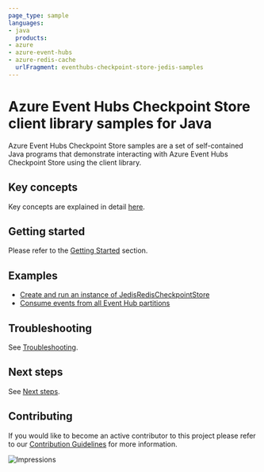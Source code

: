 ```yaml
---
page_type: sample
languages:
- java
  products:
- azure
- azure-event-hubs
- azure-redis-cache
  urlFragment: eventhubs-checkpoint-store-jedis-samples
---
```


# Azure Event Hubs Checkpoint Store client library samples for Java

Azure Event Hubs Checkpoint Store samples are a set of self-contained Java programs that demonstrate interacting
with Azure Event Hubs Checkpoint Store using the client library.

## Key concepts
Key concepts are explained in detail [here][sdk_readme_key_concepts].

## Getting started
Please refer to the [Getting Started][sdk_readme_getting_started] section.

## Examples
- [Create and run an instance of JedisRedisCheckpointStore][sample_jedis_client]
- [Consume events from all Event Hub partitions][sample_event_processor]

## Troubleshooting
See [Troubleshooting][sdk_readme_troubleshooting].

## Next steps
See [Next steps][sdk_readme_next_steps].

## Contributing

If you would like to become an active contributor to this project please refer to our [Contribution
Guidelines](https://github.com/Azure/azure-sdk-for-java/blob/main/CONTRIBUTING.md) for more information.

<!-- Links -->
[sample_jedis_client]: https://github.com/Azure/azure-sdk-for-java/tree/main/sdk/eventhubs/azure-messaging-eventhubs-checkpointstore-jedis
[sample_event_processor]: https://github.com/Azure/azure-sdk-for-java/tree/main/sdk/eventhubs/azure-messaging-eventhubs-checkpointstore-jedis
[sdk_readme_getting_started]: https://github.com/Azure/azure-sdk-for-java/blob/main/sdk/eventhubs/azure-messaging-eventhubs-checkpointstore-jedis/README.md#getting-started
[sdk_readme_key_concepts]: https://github.com/Azure/azure-sdk-for-java/blob/main/sdk/eventhubs/azure-messaging-eventhubs-checkpointstore-blob/README.md#key-concepts
[sdk_readme_next_steps]: https://github.com/Azure/azure-sdk-for-java/blob/main/sdk/eventhubs/azure-messaging-eventhubs-checkpointstore-jedis/README.md#next-steps
[sdk_readme_troubleshooting]: https://github.com/Azure/azure-sdk-for-java/blob/main/sdk/eventhubs/azure-messaging-eventhubs-checkpointstore-jedis/README.md#troubleshooting

![Impressions](https://azure-sdk-impressions.azurewebsites.net/api/impressions/azure-sdk-for-java%2Fsdk%2Feventhubs%2Fazure-messaging-eventhubs-checkpointstore-blob%2Fsrc%2Fsamples%2FREADME.png)
